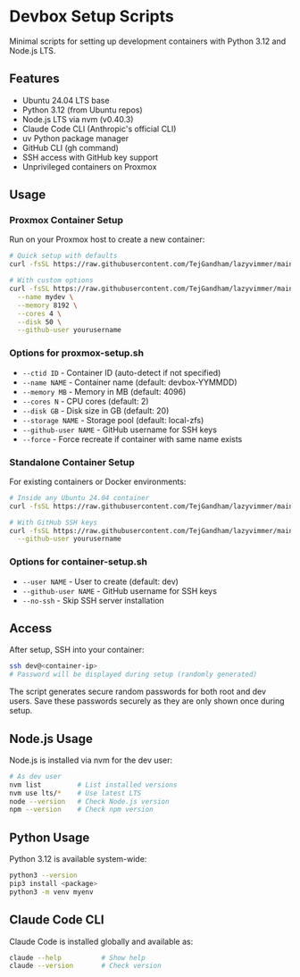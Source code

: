 # Devbox Setup Scripts

Minimal scripts for setting up development containers with Python 3.12 and Node.js LTS.

## Features

- Ubuntu 24.04 LTS base
- Python 3.12 (from Ubuntu repos)
- Node.js LTS via nvm (v0.40.3)
- Claude Code CLI (Anthropic's official CLI)
- uv Python package manager
- GitHub CLI (gh command)
- SSH access with GitHub key support
- Unprivileged containers on Proxmox

## Usage

### Proxmox Container Setup

Run on your Proxmox host to create a new container:

```bash
# Quick setup with defaults
curl -fsSL https://raw.githubusercontent.com/TejGandham/lazyvimmer/main/proxmox-setup.sh | bash

# With custom options
curl -fsSL https://raw.githubusercontent.com/TejGandham/lazyvimmer/main/proxmox-setup.sh | bash -s -- \
  --name mydev \
  --memory 8192 \
  --cores 4 \
  --disk 50 \
  --github-user yourusername
```

### Options for proxmox-setup.sh

- `--ctid ID` - Container ID (auto-detect if not specified)
- `--name NAME` - Container name (default: devbox-YYMMDD)
- `--memory MB` - Memory in MB (default: 4096)
- `--cores N` - CPU cores (default: 2)
- `--disk GB` - Disk size in GB (default: 20)
- `--storage NAME` - Storage pool (default: local-zfs)
- `--github-user NAME` - GitHub username for SSH keys
- `--force` - Force recreate if container with same name exists

### Standalone Container Setup

For existing containers or Docker environments:

```bash
# Inside any Ubuntu 24.04 container
curl -fsSL https://raw.githubusercontent.com/TejGandham/lazyvimmer/main/container-setup.sh | sudo bash

# With GitHub SSH keys
curl -fsSL https://raw.githubusercontent.com/TejGandham/lazyvimmer/main/container-setup.sh | sudo bash -s -- \
  --github-user yourusername
```

### Options for container-setup.sh

- `--user NAME` - User to create (default: dev)
- `--github-user NAME` - GitHub username for SSH keys
- `--no-ssh` - Skip SSH server installation

## Access

After setup, SSH into your container:

```bash
ssh dev@<container-ip>
# Password will be displayed during setup (randomly generated)
```

The script generates secure random passwords for both root and dev users. 
Save these passwords securely as they are only shown once during setup.

## Node.js Usage

Node.js is installed via nvm for the dev user:

```bash
# As dev user
nvm list         # List installed versions
nvm use lts/*    # Use latest LTS
node --version   # Check Node.js version
npm --version    # Check npm version
```

## Python Usage

Python 3.12 is available system-wide:

```bash
python3 --version
pip3 install <package>
python3 -m venv myenv
```

## Claude Code CLI

Claude Code is installed globally and available as:

```bash
claude --help          # Show help
claude --version       # Check version
```